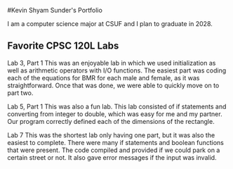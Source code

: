 
#Kevin Shyam Sunder's Portfolio

I am a computer science major at CSUF and I plan to graduate in 2028.

## Favorite CPSC 120L Labs

Lab 3, Part 1
This was an enjoyable lab in which we used initialization as well as arithmetic operators with I/O functions. The easiest part was coding each of the equations for BMR for each male and female, as it was straightforward. Once that was done, we were able to quickly move on to part two. 

Lab 5, Part 1
This was also a fun lab. This lab consisted of if statements and converting from integer to double, which was easy for me and my partner. Our program correctly defined each of the dimensions of the rectangle. 

Lab 7
This was the shortest lab only having one part, but it was also the easiest to complete. There were many if statements and boolean functions that were present. The code compiled and provided if we could park on a certain street or not. It also gave error messages if the input was invalid. 
